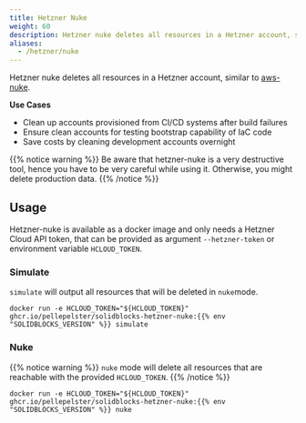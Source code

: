 ```yaml
---
title: Hetzner Nuke
weight: 60
description: Hetzner nuke deletes all resources in a Hetzner account, similar to aws-nuke
aliases:
  - /hetzner/nuke
---
```


Hetzner nuke deletes all resources in a Hetzner account, similar to [aws-nuke](https://github.com/rebuy-de/aws-nuke).

**Use Cases**

* Clean up accounts provisioned from CI/CD systems after build failures
* Ensure clean accounts for testing bootstrap capability of IaC code
* Save costs by cleaning development accounts overnight

{{% notice warning %}}
Be aware that hetzner-nuke is a very destructive tool, hence you have to be very careful while using it. Otherwise, you might delete production data.
{{% /notice %}}

## Usage

Hetzner-nuke is available as a docker image and only needs a Hetzner Cloud API token, that can be provided as argument `--hetzner-token` or environment variable `HCLOUD_TOKEN`.

### Simulate

`simulate` will output all resources that will be deleted in `nuke`mode.

```shell
docker run -e HCLOUD_TOKEN="${HCLOUD_TOKEN}" ghcr.io/pellepelster/solidblocks-hetzner-nuke:{{% env "SOLIDBLOCKS_VERSION" %}} simulate
```

### Nuke

{{% notice warning %}}
`nuke` mode will delete all resources that are reachable with the provided `HCLOUD_TOKEN`. 
{{% /notice %}}


```shell
docker run -e HCLOUD_TOKEN="${HCLOUD_TOKEN}" ghcr.io/pellepelster/solidblocks-hetzner-nuke:{{% env "SOLIDBLOCKS_VERSION" %}} nuke
```
